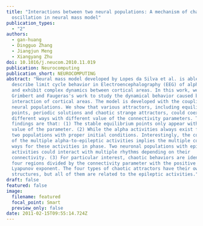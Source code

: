 ```yaml
---
title: "Interactions between two neural populations: A mechanism of chaos and
  oscillation in neural mass model"
publication_types:
  - "2"
authors:
  - gan-huang
  - Dingguo Zhang
  - Jiangjun Meng
  - Xiangyang Zhu
doi: 10.1016/j.neucom.2010.11.019
publication: Neurocomputing
publication_short: NEUROCOMPUTING
abstract: "Neural mass model developed by Lopes da Silva et al. is able to
  describe limit cycle behavior in Electroencephalography (EEG) of alpha rhythm
  and exhibit complex dynamics between cortical areas. In this work, we extend
  Grimbert and Faugeras's work to study the dynamical behavior caused by
  interaction of cortical areas. The model is developed with the coupling of two
  neural populations. We show that various attractors, including equilibrium
  points, periodic solutions and chaotic strange attractors, could coexist in
  different ways with different value of the connectivity parameters. The main
  findings are that: (1) The stable equilibrium points only appear with a small
  value of the parameter. (2) While the alpha activities always exist for both
  two populations with proper initial conditions. Interestingly, the coexistence
  of the multiple alpha-to-epileptic activities implies the multiple coupling
  ways for these activities in phase. Two neuronal populations with epileptic
  activities could interact with multiple rhythms depending on their
  connectivity. (3) For particular interest, chaotic behaviors are identified in
  four regions divided by the connectivity parameter with the positive maximal
  Lyapunov exponent. The four types of chaotic attractors have their own
  structures, but all of them are related to the epileptic activities."
draft: false
featured: false
image:
  filename: featured
  focal_point: Smart
  preview_only: false
date: 2011-02-15T09:55:14.724Z
---
```

